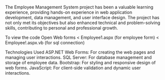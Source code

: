 The Employee Management System project has been a valuable learning experience, providing hands-on experience in web application development, 
data management, and user interface design. The project has not only met its objectives but also enhanced technical and problem-solving skills,
contributing to personal and professional growth.

To view the code Open Web forms < Employee1.aspx (for employee form) < Employee!.aspx.vb (for sql connection)

Technologies Used
ASP.NET Web Forms: For creating the web pages and managing user interactions.
SQL Server: For database management and storage of employee data.
Bootstrap: For styling and responsive design of web forms.
JavaScript: For client-side validation and dynamic user interactions.


